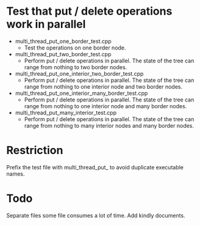 # Test that put / delete operations work in parallel

- multi_thread_put_one_border_test.cpp
    - Test the operations on one border node.
- multi_thread_put_two_border_test.cpp
    - Perform put / delete operations in parallel. The state of the tree can range from nothing to two border nodes.
- multi_thread_put_one_interior_two_border_test.cpp
    - Perform put / delete operations in parallel. The state of the tree can range from nothing to one interior node and two border nodes.
- multi_thread_put_one_interior_many_border_test.cpp
    - Perform put / delete operations in parallel. The state of the tree can range from nothing to one interior node and many border nodes.
- multi_thread_put_many_interior_test.cpp
    - Perform put / delete operations in parallel. The state of the tree can range from nothing to many interior nodes and many border nodes.

# Restriction

Prefix the test file with multi_thread_put_ to avoid duplicate executable names.

# Todo

Separate files some file consumes a lot of time. Add kindly documents.
